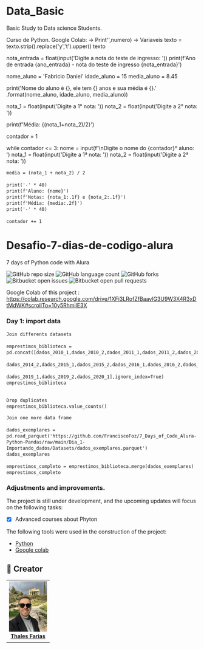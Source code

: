 # Data_Basic
Basic Study to Data science Students.


Curso de Python.
Google Colab:
-> Print'',numero)
-> Variaveis
texto = texto.strip().replace('y','t').upper()
texto

nota_entrada = float(input('Digite a nota do teste de ingresso: '))
print(f'Ano de entrada {ano_entrada} - nota do teste de ingresso {nota_entrada}')

nome_aluno = 'Fabricio Daniel'
idade_aluno = 15
media_aluno = 8.45

print('Nome do aluno é {}, ele tem {} anos e sua média é {}.' .format(nome_aluno, idade_aluno, media_aluno))


nota_1 = float(input('Digite a 1° nota: '))
nota_2 = float(input('Digite a 2° nota: '))

print(f'Média: {(nota_1+nota_2)/2}')

contador = 1

while contador <= 3:
    nome = input(f'\nDigite o nome do {contador}º aluno: ')
    nota_1 = float(input('Digite a 1ª nota: '))
    nota_2 = float(input('Digite a 2ª nota: '))

    media = (nota_1 + nota_2) / 2

    print('-' * 40)
    print(f'Aluno: {nome}')
    print(f'Notas: {nota_1:.1f} e {nota_2:.1f}')
    print(f'Média: {media:.2f}')
    print('-' * 40)

    contador += 1


# Desafio-7-dias-de-codigo-alura
7 days of Python code with Alura

![GitHub repo size](https://img.shields.io/github/repo-size/iuricode/README-template?style=for-the-badge)
![GitHub language count](https://img.shields.io/github/languages/count/iuricode/README-template?style=for-the-badge)
![GitHub forks](https://img.shields.io/github/forks/iuricode/README-template?style=for-the-badge)
![Bitbucket open issues](https://img.shields.io/bitbucket/issues/iuricode/README-template?style=for-the-badge)
![Bitbucket open pull requests](https://img.shields.io/bitbucket/pr-raw/iuricode/README-template?style=for-the-badge)

Google Colab of this project : https://colab.research.google.com/drive/1XFi3LRofZfBaavlG3U9W3X4R3xDtMdWK#scrollTo=10y5RhmilE3X

### Day 1: import data

```
Join differents datasets

emprestimos_biblioteca = pd.concat([dados_2010_1,dados_2010_2,dados_2011_1,dados_2011_2,dados_2012_1,dados_2012_2,dados_2013_1,dados_2013_2,dados_2014_1,
                                    dados_2014_2,dados_2015_1,dados_2015_2,dados_2016_1,dados_2016_2,dados_2017_1,dados_2017_2,dados_2018_1,dados_2018_2,
                                    dados_2019_1,dados_2019_2,dados_2020_1],ignore_index=True)
emprestimos_biblioteca
   
```

```
Drop duplicates
emprestimos_biblioteca.value_counts()
```

```
Join one more data frame

dados_exemplares = pd.read_parquet('https://github.com/FranciscoFoz/7_Days_of_Code_Alura-Python-Pandas/raw/main/Dia_1-Importando_dados/Datasets/dados_exemplares.parquet')
dados_exemplares

emprestimos_completo = emprestimos_biblioteca.merge(dados_exemplares)
emprestimos_completo
```




### Adjustments and improvements.

The project is still under development, and the upcoming updates will focus on the following tasks:

- [x] Advanced courses about Phyton

The following tools were used in the construction of the project:

- [Python](<https://www.python.org/doc//>)
- [Google colab](<https://colab.google/>)



## 🤝 Creator

<table>
  <tr>
    <td align="center">
      <a href="#" title="Thales Farias">
        <img src="grecia.jpg" width="100" alt="Foto do Thales Farias no GitHub"/><br>
        <sub>
          <b><a href="https://www.linkedin.com/in/thalesfreirefarias/" target="_blank">Thales Farias</b>
        </sub>
      </a>
    </td>
  </tr>
</table>

